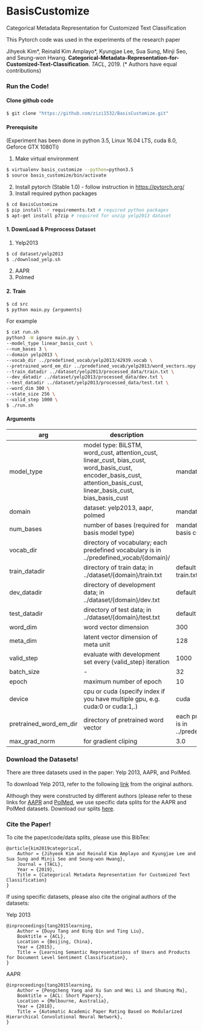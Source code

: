 # BasisCustomize
Categorical Metadata Representation for Customized Text Classification

This Pytorch code was used in the experiments of the research paper

Jihyeok Kim*, Reinald Kim Amplayo*, Kyungjae Lee, Sua Sung, Minji Seo, and Seung-won Hwang. **Categorical-Metadata-Representation-for-Customized-Text-Classification**. _TACL_, 2019.
(* Authors have equal contributions)

### Run the Code!
#### Clone github code
~~~bash
$ git clone "https://github.com/zizi1532/BasisCustomize.git"
~~~
#### Prerequisite
(Experiment has been done in python 3.5, Linux 16.04 LTS, cuda 8.0, Geforce GTX 1080Ti)
1) Make virtual environment
~~~bash
$ virtualenv basis_customize --python=python3.5
$ source basis_customize/bin/activate
~~~
2) Install pytorch (Stable 1.0)  - follow instruction in https://pytorch.org/
3) Install required python packages
~~~bash
$ cd BasisCustomize
$ pip install -r requirements.txt # required python packages
$ apt-get install p7zip # required for unzip yelp2013 dataset
~~~

#### 1. DownLoad & Preprocess Dataset
1) Yelp2013
~~~bash
$ cd dataset/yelp2013
$ ./download_yelp.sh
~~~
2) AAPR
3) Polmed

#### 2. Train
~~~bash
$ cd src
$ python main.py {arguments}
~~~
For example
~~~bash
$ cat run.sh
python3 -W ignore main.py \
--model_type linear_basis_cust \
--num_bases 3 \
--domain yelp2013 \
--vocab_dir ../predefined_vocab/yelp2013/42939.vocab \
--pretrained_word_em_dir ../predefined_vocab/yelp2013/word_vectors.npy \
--train_datadir ../dataset/yelp2013/processed_data/train.txt \
--dev_datadir ../dataset/yelp2013/processed_data/dev.txt \
--test_datadir ../dataset/yelp2013/processed_data/test.txt \
--word_dim 300 \
--state_size 256 \
--valid_step 1000 \
$ ./run.sh
~~~
#### Arguments

|arg|	description|	default|
|---|---|---|
|model_type|	model type: BiLSTM, word_cust, attention_cust, linear_cust, bias_cust, word_basis_cust, encoder_basis_cust, attention_basis_cust, linear_basis_cust, bias_basis_cust	|mandatory|
|domain|	dataset: yelp2013, aapr, polmed	|mandatory|
|num_bases| number of bases (required for basis model type)| mandatory if model using basis customize else 0|
|vocab_dir| directory of vocabulary; each predefined vocabulary is in ../predefined_vocab/{domain}/|
|train_datadir| directory of train data; in ../dataset/{domain}/train.txt|default path; yelp2013 train.txt|
|dev_datadir| directory of development data; in ../dataset/{domain}/dev.txt|default path; yelp2013 dev.txt|
|test_datadir| directory of test data; in ../dataset/{domain}/test.txt|default path; yelp2013 test.txt|
|word_dim| word vector dimension|300|
|meta_dim| latent vector dimension of meta unit|128|
|valid_step| evaluate with development set every {valid_step} iteration|1000|
|batch_size| - |32|
|epoch| maximum number of epoch| 10|
|device| cpu or cuda (specify index if you have multiple gpu, e.g. cuda:0 or cuda:1,.)|cuda|
|pretrained_word_em_dir| directory of pretrained word vector| each pretrained word vectors is in ../predefined_vocab/{domain}/|
|max_grad_norm| for gradient cliping| 3.0|


### Download the Datasets!

There are three datasets used in the paper: Yelp 2013, AAPR, and PolMed.

To download Yelp 2013, refer to the following <a href="https://drive.google.com/open?id=1PxAkmPLFMnfom46FMMXkHeqIxDbA16oy">link</a> from the original authors.

Although they were constructed by different authors (please refer to these links for <a href="https://github.com/lancopku/AAPR">AAPR</a> and <a href="https://www.figure-eight.com/">PolMed</a>, we use specific data splits for the AAPR and PolMed datasets.
Download our splits <a href="https://github.com/zizi1532/BasisCustomize/releases/download/1.0/datasets.zip">here</a>.

### Cite the Paper!

To cite the paper/code/data splits, please use this BibTex:

```
@article{kim2019categorical,
	Author = {Jihyeok Kim and Reinald Kim Amplayo and Kyungjae Lee and Sua Sung and Minji Seo and Seung-won Hwang},
	Journal = {TACL},
	Year = {2019},
	Title = {Categorical Metadata Representation for Customized Text Classification}
}
```

If using specific datasets, please also cite the original authors of the datasets:

Yelp 2013
```
@inproceedings{tang2015learning,
	Author = {Duyu Tang and Bing Qin and Ting Liu},
	Booktitle = {ACL},
	Location = {Beijing, China},
	Year = {2015},
	Title = {Learning Semantic Representations of Users and Products for Document Level Sentiment Classification},
}
```

AAPR
```
@inproceedings{tang2015learning,
	Author = {Pengcheng Yang and Xu Sun and Wei Li and Shuming Ma},
	Booktitle = {ACL: Short Papers},
	Location = {Melbourne, Australia},
	Year = {2018},
	Title = {Automatic Academic Paper Rating Based on Modularized Hierarchical Convolutional Neural Network},
}
```
